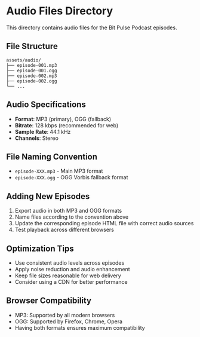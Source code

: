 # Audio Files Directory

This directory contains audio files for the Bit Pulse Podcast episodes.

## File Structure
```
assets/audio/
├── episode-001.mp3
├── episode-001.ogg
├── episode-002.mp3
├── episode-002.ogg
└── ...
```

## Audio Specifications
- **Format**: MP3 (primary), OGG (fallback)
- **Bitrate**: 128 kbps (recommended for web)
- **Sample Rate**: 44.1 kHz
- **Channels**: Stereo

## File Naming Convention
- `episode-XXX.mp3` - Main MP3 format
- `episode-XXX.ogg` - OGG Vorbis fallback format

## Adding New Episodes
1. Export audio in both MP3 and OGG formats
2. Name files according to the convention above
3. Update the corresponding episode HTML file with correct audio sources
4. Test playback across different browsers

## Optimization Tips
- Use consistent audio levels across episodes
- Apply noise reduction and audio enhancement
- Keep file sizes reasonable for web delivery
- Consider using a CDN for better performance

## Browser Compatibility
- MP3: Supported by all modern browsers
- OGG: Supported by Firefox, Chrome, Opera
- Having both formats ensures maximum compatibility 